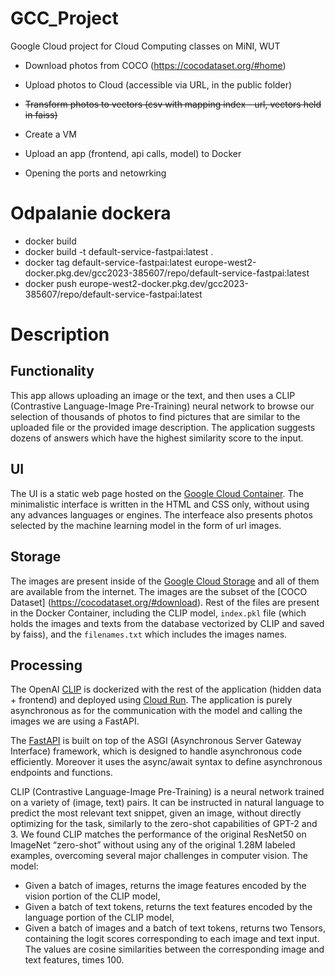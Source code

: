 # GCC_Project
Google Cloud project for Cloud Computing classes on MiNI, WUT

- Download photos from COCO (https://cocodataset.org/#home)
- Upload photos to Cloud (accessible via URL, in the public folder)
- ~~Transform photos to vectors (csv with mapping index - url, vectors held in faiss)~~

- Create a VM
- Upload an app (frontend, api calls, model) to Docker
- Opening the ports and netowrking

# Odpalanie dockera
- docker build
- docker build -t default-service-fastpai:latest .
- docker tag default-service-fastpai:latest europe-west2-docker.pkg.dev/gcc2023-385607/repo/default-service-fastpai:latest
- docker push europe-west2-docker.pkg.dev/gcc2023-385607/repo/default-service-fastpai:latest


# Description

## Functionality

This app allows uploading an image or the text, and then uses a CLIP (Contrastive Language-Image Pre-Training) neural network to browse our selection of thousands of photos to find pictures that are similar to the uploaded file or the provided image description. The application suggests dozens of answers which have the highest similarity score to the input.

## UI

The UI is a static web page hosted on the [Google Cloud Container](https://cloud.google.com/compute/docs/containers). The minimalistic interface is written in the HTML and CSS only, without using any advances languages or engines. The interfeace also presents photos selected by the machine learning model in the form of url images. 

## Storage

The images are present inside of the [Google Cloud Storage](https://cloud.google.com/storage) and all of them are available from the internet. The images are the subset of the [COCO Dataset] (https://cocodataset.org/#download). Rest of the files are present in the Docker Container, including the CLIP model,  `index.pkl` file (which holds the images and texts from the database vectorized by CLIP and saved by faiss), and the `filenames.txt` which includes the images names.

## Processing

The OpenAI [CLIP](https://github.com/openai/CLIP) is dockerized with the rest of the application (hidden data + frontend) and deployed using [Cloud Run](https://cloud.google.com/run). The application is purely asynchronous as for the communication with the model and calling the images we are using a FastAPI.

The [FastAPI](https://fastapi.tiangolo.com) is built on top of the ASGI (Asynchronous Server Gateway Interface) framework, which is designed to handle asynchronous code efficiently. Moreover it uses the async/await syntax to define asynchronous endpoints and functions.

CLIP (Contrastive Language-Image Pre-Training) is a neural network trained on a variety of (image, text) pairs. It can be instructed in natural language to predict the most relevant text snippet, given an image, without directly optimizing for the task, similarly to the zero-shot capabilities of GPT-2 and 3. We found CLIP matches the performance of the original ResNet50 on ImageNet “zero-shot” without using any of the original 1.28M labeled examples, overcoming several major challenges in computer vision. The model:
- Given a batch of images, returns the image features encoded by the vision portion of the CLIP model,
- Given a batch of text tokens, returns the text features encoded by the language portion of the CLIP model,
- Given a batch of images and a batch of text tokens, returns two Tensors, containing the logit scores corresponding to each image and text input. The values are cosine similarities between the corresponding image and text features, times 100.
